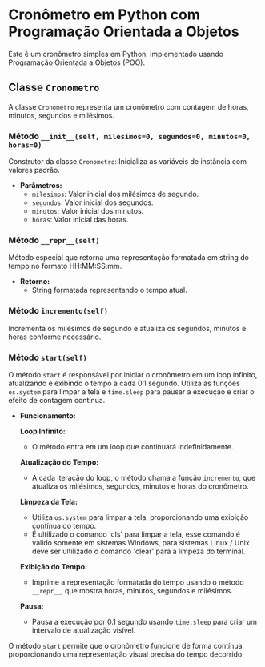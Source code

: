 # Cronômetro em Python com Programação Orientada a Objetos

Este é um cronômetro simples em Python, implementado usando Programação Orientada a Objetos (POO).

## Classe `Cronometro`

A classe `Cronometro` representa um cronômetro com contagem de horas, minutos, segundos e milésimos.

### Método `__init__(self, milesimos=0, segundos=0, minutos=0, horas=0)`

Construtor da classe `Cronometro`: Inicializa as variáveis de instância com valores padrão.

- **Parâmetros:**
  - `milesimos`: Valor inicial dos milésimos de segundo.
  - `segundos`: Valor inicial dos segundos.
  - `minutos`: Valor inicial dos minutos.
  - `horas`: Valor inicial das horas.

### Método `__repr__(self)`

Método especial que retorna uma representação formatada em string do tempo no formato HH:MM:SS:mm.

- **Retorno:**
  - String formatada representando o tempo atual.

### Método `incremento(self)`

Incrementa os milésimos de segundo e atualiza os segundos, minutos e horas conforme necessário.

### Método `start(self)`

O método `start` é responsável por iniciar o cronômetro em um loop infinito, atualizando e exibindo o tempo a cada 0.1 segundo. Utiliza as funções `os.system` para limpar a tela e `time.sleep` para pausar a execução e criar o efeito de contagem contínua.

- **Funcionamento:**

  **Loop Infinito:**
     - O método entra em um loop que continuará indefinidamente.
   
   **Atualização do Tempo:**
     - A cada iteração do loop, o método chama a função `incremento`, que atualiza os milésimos, segundos, minutos e horas do cronômetro.
   
   **Limpeza da Tela:**
     - Utiliza `os.system` para limpar a tela, proporcionando uma exibição contínua do tempo.
     - É ultilizado o comando 'cls' para limpar a tela, esse comando é valido somente em sistemas Windows, para sistemas Linux / Unix deve ser ultilizado o comando 'clear' para a limpeza do terminal.
   
   **Exibição do Tempo:**
     - Imprime a representação formatada do tempo usando o método `__repr__`, que mostra horas, minutos, segundos e milésimos.
   
   **Pausa:**
     - Pausa a execução por 0.1 segundo usando `time.sleep` para criar um intervalo de atualização visível.

O método `start` permite que o cronômetro funcione de forma contínua, proporcionando uma representação visual precisa do tempo decorrido.


